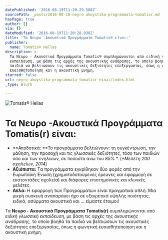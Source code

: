```yaml
---
datePublished: '2016-08-19T11:20:29.588Z'
sourcePath: _posts/2016-08-18-neyro-akoystika-programmata-tomatisr.md
hasPage: true
author: []
via: {}
dateModified: '2016-08-19T11:20:28.938Z'
title: 'Τα Νευρο -Ακουστικά Προγράμματα Tomatis® είναι:'
publisher:
  name: Tomatis® Hellas
description: >-
  Τα Νευρο - Ακουστικά Προγράμματα Tomatis® συμπληρώνονται από ειδική γλωσσική
  εκπαίδευση, με βάση τις αρχές της ακουστικής ανάδρασης, το οποίο βοηθά τα
  παιδιά να βελτιώσουν τις ακουστικές δεξιότητες επεξεργασίας, όπως η φωνητική
  ευαισθητοποίηση και η ακουστική μνήμη.
starred: false
url: neyro-akoystika-programmata-tomatisr-einai/index.html
_type: Blurb

---
```

![Tomatis® Hellas](https://the-grid-user-content.s3-us-west-2.amazonaws.com/da9590c2-5e7a-4630-959d-407fe846f64c.png)

# Τα Νευρο -Ακουστικά Προγράμματα Tomatis(r) είναι:

* **Αποδοτικά: **Το προγράμματα βελτιώνουν: τη συγκέντρωση, την μάθηση, την προσοχή και τις γλωσσικές δεξιότητες, τόσο των παιδιών όσο και των ενηλίκων, σε ποσοστό άνω του 85% \*. (_\*Μελέτη 200 σχολείων, 2014_)
* **Αξιόπιστα:** Tα προγράμματα εγκρίθηκαν δύο φορές από την Ευρωπαϊκή Ένωση (χρηματοδοτούμενες έρευνες και εφαρμογή σε εκατοντάδες σχολεία) και διάφορες επιστημονικές και κλινικές μελέτες.
* **Απλά:** Η εφαρμογή των Προγραμμάτων είναι πραγματικά απλή. Μια μικρή συσκευή αναπαράγει ήχο σε εξαιρετικά υψηλής ποιότητας, ειδικά, ασύρματα ακουστικά και ... είμαστε έτοιμοι!

Τα **Νευρο - Ακουστικά Προγράμματα Tomatis(r)** συμπληρώνονται από _ειδική γλωσσική εκπαίδευση,_ με βάση τις αρχές της _ακουστικής ανάδρασης,_ το οποίο βοηθά τα παιδιά να βελτιώσουν τις ακουστικές δεξιότητες επεξεργασίας, όπως η φωνητική ευαισθητοποίηση και η ακουστική μνήμη.